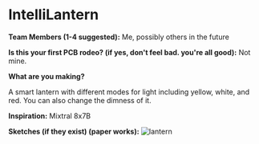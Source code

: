 # IntelliLantern

**Team Members (1-4 suggested):** Me, possibly others in the future

**Is this your first PCB rodeo? (if yes, don't feel bad. you're all good):** Not mine.

**What are you making?**

A smart lantern with different modes for light including yellow, white, and red. You can also change the dimness of it.

**Inspiration:** Mixtral 8x7B

**Sketches (if they exist) (paper works):**
![lantern](https://github.com/hackclub/the-trail/assets/81586710/82c63350-fc95-4336-a0cb-195fc6c9f451)

